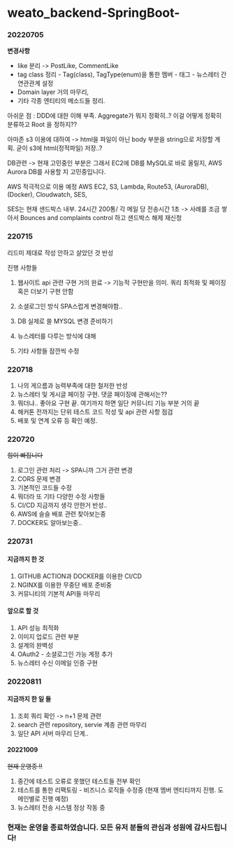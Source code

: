 # weato_backend-SpringBoot-


### 20220705
<strong>변경사항</strong>
<ul>
  <li>like 분리 -> PostLike, CommentLike</li>
  <li>tag class 정리 - Tag(class), TagType(enum)을 통한 멤버 - 태그 - 뉴스레터 간 연관관계 설정</li>
  <li> Domain layer 거의 마무리, </li>
  <li>기타 각종 엔티티의 메소드들 정리. </li>
</ul>
아쉬운 점 : DDD에 대한 이해 부족. Aggregate가 뭐지 정확히..? 이걸 어떻게 정확히 분류하고 Root 을 정하지??

아마존 s3 이용에 대하여 -> html을 파일이 아닌 body 부분을 string으로 저장할 계획. 굳이 s3에 html(정적파일) 저장..?

DB관련 -> 현재 고민중인 부분은 그래서 EC2에 DB를 MySQL로 바로 올릴지, AWS Aurora DB를 사용할 지 고민중입니다.

AWS 적극적으로 이용 예정
AWS EC2, S3, Lambda, Route53, (AuroraDB), (Docker), Cloudwatch, SES, 

SES는 현재 샌드박스 내부. 24시간 200통/ 각 메일 당 전송시간 1초 -> 사례를 조금 쌓아서 Bounces and complaints control 하고 샌드박스 해제 재신청




### 220715

리드미 제대로 작성 안하고 살았던 것 반성

진행 사항들

1. 웹사이트 api 관련 구현 거의 완료 -> 기능적 구현만을 의미. 쿼리 최적화 및 페이징 혹은 더보기 구현 안함

2. 소셜로그인 방식 SPA스럽게 변경해야함..

3. DB 실제로 쓸 MYSQL 변경 준비하기

4. 뉴스레터를 다루는 방식에 대해

5. 기타 사항들 잠깐씩 수정


### 220718

1. 나의 게으름과 능력부족에 대한 철저한 반성
2. 뉴스레터 및 게시글 페이징 구현. 댓글 페이징에 관해서는??
3. 뭐더냐.. 좋아요 구현 끝. 여기까지 하면 일단 커뮤니티 기능 부분 거의 끝
4. 해커톤 전까지는 단위 테스트 코드 작성 및 api 관련 사항 점검
5. 배포 및 연계 오류 등 확인 예정.


### 220720

~~힘이 빠집니다~~
1. 로그인 관련 처리 -> SPA니까 그거 관련 변경
2. CORS 문제 변경
3. 기본적인 코드들 수정
4. 뭐더라 또 기타 다양한 수정 사항들
5. CI/CD 지금까지 생각 안한거 반성..
6. AWS에 슬슬 배포 관련 찾아보는중
7. DOCKER도 알아보는중..

### 220731
#### 지금까지 한 것
1. GITHUB ACTION과 DOCKER를 이용한 CI/CD
2. NGINX를 이용한 무중단 배포 준비중 
3. 커뮤니티의 기본적 API들 마무리

#### 앞으로 할 것
1. API 성능 최적화
2. 이미지 업로드 관련 부분
3. 설계의 완벽성
4. OAuth2 - 소셜로그인 가능 계정 추가
5. 뉴스레터 수신 이메일 인증 구현

### 20220811
#### 지금까지 한 일 들
1. 조회 쿼리 확인 -> n+1 문제 관련
2. search 관련 repository, servie 계층 관련 마무리
3. 일단 API 서버 마무리 단계..

#### 20221009
~~현재 운영중 !!~~
1. 중간에 테스트 오류로 못했던 테스트들 전부 확인
2. 테스트를 통한 리팩토링 - 비즈니스 로직들 수정중 (현재 멤버 엔티티까지 진행. 도메인별로 진행 예정)
3. 뉴스레터 전송 시스템 정상 작동 중




### 현재는 운영을 종료하였습니다. 모든 유저 분들의 관심과 성원에 감사드립니다!

